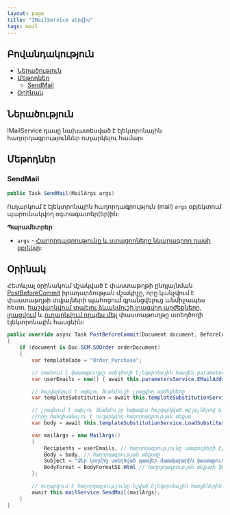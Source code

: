 ```yaml
---
layout: page
title: "IMailService սերվիս" 
tags: mail
---
```


## Բովանդակություն

- [Ներածություն](#ներածություն)
- [Մեթոդներ](#մեթոդներ)
  - [SendMail](#sendmail)
- [Օրինակ](#օրինակ)


## Ներածություն

IMailService դասը նախատեսված է էլեկտրոնային հաղորդագրություններ ուղարկելու համար։

## Մեթոդներ

### SendMail

```c#
public Task SendMail(MailArgs args)
```

Ուղարկում է էլեկտրոնային հաղորդագրություն (mail) `args` օբյեկտում պարունակվող օգտագատեր(եր)ին։

**Պարամետրեր**

* `args` - [Հաղորդագրությունը և ստացողները նկարագրող դասի օբյեկտ](../types/MailArgs.md)։

## Օրինակ

Հետևյալ օրինակում մշակված է փաստաթղթի ընդլայնման [PostBeforeCommit](../../extensions/definitions/document_extender.md#postbeforecommit) իրադարձության մշակիչը, որը կանչվում է փաստաթղթի տվյալների պահոցում գրանցվելուց անմիջապես հետո, [հաշվարկվում տպելու ձևանմուշի լրացվող արժեքները](ITemplateSubstitutionService.md#getreadytemplatesubstitution), [լրացվում](ITemplateSubstitutionService.md#loadsubstituteandgetcontent) և [ուղարկվում որպես մեյլ](#sendmail) փաստաթուղթը ստեղծողի էլեկտրոնային հասցեին։

```c#
public override async Task PostBeforeCommit(Document document, BeforeCommitEventArgs args)
{
    if (document is Doc.SCM.SOOrder orderDocument)
    {
        var templateCode = "Order_Purchase";

        // ստանում է փաստաթուղթը ստեղծողի էլեկտրոնային հասցեն parametersService-ի EMailAddress պարամետրի միջոցով
        var userEmails = new[] { await this.parametersService.EMailAddress(orderDocument.CreatorSUID) };

        // հաշվարկում է տպելու ձևանմուշի լրացվող արժեքները 
        var templateSubstitution = await this.templateSubstitutionService.GetReadyTemplateSubstitution(orderDocument, templateCode, SubstitutionType.HTML, null);

        // լրացնում է տպելու ձևանմուշը նախապես հաշվարկված տվյալներով և վերադարձնում որպես HTML ֆորմատի տեքստ, 
        //որը հանդիսանալու է ուղարկվող հաղորդագրության տեքստ
        var body = await this.templateSubstitutionService.LoadSubstituteAndGetContent(templateSubstitution.PrintTemplateSubstitution, templateCode, SubstitutionType.HTML);

        var mailArgs = new MailArgs()
        {
            Recipients = userEmails, // հաղորդագրությունը ստացողների էլեկտրոնային հասցեների ցուցակ
            Body = body, // հաղորդագրության տեքստը
            Subject = "Ձեր կողմից ստեղծված պատվեր մատակարարին փաստաթուղթը հաստատվել է:", // հաղորդագրության թեման
            BodyFormat = BodyFormatSE.Html // հաղորդագրության տեքստի ֆորմատը
        };

        // ուղարկում է հաղորդագրությունը նշված էլեկտրոնային հասցեներին 
        await this.mailService.SendMail(mailArgs);
    }       
}
```
